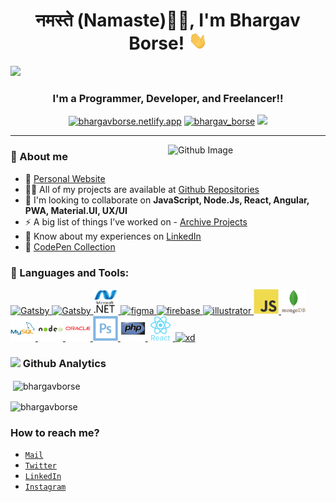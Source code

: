 <h1 align="center"> नमस्ते (Namaste)🙏🏻, I'm Bhargav Borse! <img src="https://raw.githubusercontent.com/BhargavBorse/BhargavBorse/main/Hi.gif" width="30"> </h1>
<!-- <img src="https://user-images.githubusercontent.com/54361799/108709847-4409a300-7539-11eb-8481-274ec80833a1.png" style='margin-right:"1200px";margin-left:250px;'/> -->
<img src="https://raw.githubusercontent.com/halfrost/halfrost/master/icons/header_.png"/>
<h3 align="center">I'm a Programmer, Developer, and Freelancer!!</h3>

<p align="center"> 
<a href="https://bhargavborse.netlify.app/" target="_blank"><img src="https://img.shields.io/website?label=bhargavborse.netlify.app&style=for-the-badge&up_color=9FEF00&url=https%3A%2F%2Fbhargavborse.netlify.app/" alt="bhargavborse.netlify.app" /></a>
<a href="https://twitter.com/bhargav_borse" target="blank"><img src="https://img.shields.io/twitter/follow/bhargav_borse?logo=twitter&style=for-the-badge" alt="bhargav_borse" /></a>
<a href="https://www.linkedin.com/in/bhargav-borse-041697/"><img src="https://img.shields.io/badge/-Bhargav%20Borse-0077B5?style=for-the-badge&logo=Linkedin&logoColor=white"/></a>
</p>
<hr>

<img width="50%" align="right" alt="Github Image" src="https://raw.githubusercontent.com/onimur/.github/master/.resources/git-header.svg" />

<h3> 🧑 About me </h3>

- 🌱 [Personal Website](https://bhargavborse.netlify.app/)
- 👨‍💻 All of my projects are available at [Github Repositories](https://github.com/BhargavBorse?tab=repositories)
- 👯 I'm looking to collaborate on **JavaScript, Node.Js, React, Angular, PWA, Material.UI, UX/UI**
- ⚡ A big list of things I’ve worked on - [Archive Projects](https://bhargavborse.netlify.app/archive/)
- 📄 Know about my experiences on [LinkedIn](https://www.linkedin.com/in/bhargav-borse-041697/)
- 🔭 [CodePen Collection](https://codepen.io/bhargavborse)


<h3 align="left">📙 Languages and Tools:</h3>
<p align="left"><a href="https://www.gatsbyjs.com/" target="_blank"> <img src="https://www.gatsbyjs.com/Gatsby-Monogram.svg" alt="Gatsby" width="40" height="40"/> </a> <a href="https://angular.io/" target="_blank"> <img src="https://upload.wikimedia.org/wikipedia/commons/c/cf/Angular_full_color_logo.svg" alt="Gatsby" width="40" height="40"/> </a> <a href="https://dotnet.microsoft.com/" target="_blank"> <img src="https://raw.githubusercontent.com/devicons/devicon/master/icons/dot-net/dot-net-original-wordmark.svg" alt="dotnet" width="40" height="40"/> </a> <a href="https://www.figma.com/" target="_blank"> <img src="https://www.vectorlogo.zone/logos/figma/figma-icon.svg" alt="figma" width="40" height="40"/> </a> <a href="https://firebase.google.com/" target="_blank"> <img src="https://www.vectorlogo.zone/logos/firebase/firebase-icon.svg" alt="firebase" width="40" height="40"/> </a><a href="https://www.adobe.com/in/products/illustrator.html" target="_blank"> <img src="https://www.vectorlogo.zone/logos/adobe_illustrator/adobe_illustrator-icon.svg" alt="illustrator" width="40" height="40"/> </a> <a href="https://developer.mozilla.org/en-US/docs/Web/JavaScript" target="_blank"> <img src="https://raw.githubusercontent.com/devicons/devicon/master/icons/javascript/javascript-original.svg" alt="javascript" width="40" height="40"/> </a> <a href="https://www.mongodb.com/" target="_blank"> <img src="https://raw.githubusercontent.com/devicons/devicon/master/icons/mongodb/mongodb-original-wordmark.svg" alt="mongodb" width="40" height="40"/> </a> <a href="https://www.mysql.com/" target="_blank"> <img src="https://raw.githubusercontent.com/devicons/devicon/master/icons/mysql/mysql-original-wordmark.svg" alt="mysql" width="40" height="40"/> </a> <a href="https://nodejs.org" target="_blank"> <img src="https://raw.githubusercontent.com/devicons/devicon/master/icons/nodejs/nodejs-original-wordmark.svg" alt="nodejs" width="40" height="40"/> </a> <a href="https://www.oracle.com/" target="_blank"> <img src="https://raw.githubusercontent.com/devicons/devicon/master/icons/oracle/oracle-original.svg" alt="oracle" width="40" height="40"/> </a> <a href="https://www.photoshop.com/en" target="_blank"> <img src="https://raw.githubusercontent.com/devicons/devicon/master/icons/photoshop/photoshop-line.svg" alt="photoshop" width="40" height="40"/> </a> <a href="https://www.php.net" target="_blank"> <img src="https://raw.githubusercontent.com/devicons/devicon/master/icons/php/php-original.svg" alt="php" width="40" height="40"/> </a> <a href="https://reactjs.org/" target="_blank"> <img src="https://raw.githubusercontent.com/devicons/devicon/master/icons/react/react-original-wordmark.svg" alt="react" width="40" height="40"/> </a> <a href="https://www.adobe.com/products/xd.html" target="_blank"> <img src="https://cdn.worldvectorlogo.com/logos/adobe-xd.svg" alt="xd" width="40" height="40"/> </a> </p>

<h3><img height="20px" src="https://user-images.githubusercontent.com/50364832/143619165-74c703be-b3a3-4902-9563-07928511c2bc.gif" /> Github Analytics</h3>
<p>&nbsp;<img align="center" src="https://github-readme-stats.vercel.app/api?username=bhargavborse&show_icons=true&locale=en" alt="bhargavborse" /></p>

<p><img align="center" src="https://github-readme-streak-stats.herokuapp.com/?user=bhargavborse&" alt="bhargavborse" /></p>

### How to reach me?
- <code>[Mail](mailto:bhargav.borse4@gmail.com)</code>    
- <code>[Twitter](https://twitter.com/bhargav_borse)</code>  
- <code>[LinkedIn](https://www.linkedin.com/in/bhargav-borse-041697/)</code><br>
- <code>[Instagram](https://www.instagram.com/bhargav.borse/)</code>



<!--
**BhargavBorse/BhargavBorse** is a ✨ _special_ ✨ repository because its `README.md` (this file) appears on your GitHub profile.

Here are some ideas to get you started:

- 🔭 I’m currently working on ...
- 🌱 I’m currently learning ...
- 👯 I’m looking to collaborate on ...
- 🤔 I’m looking for help with ...
- 💬 Ask me about ...
- 📫 How to reach me: ...
- 😄 Pronouns: ...
- ⚡ Fun fact: ...
-->
